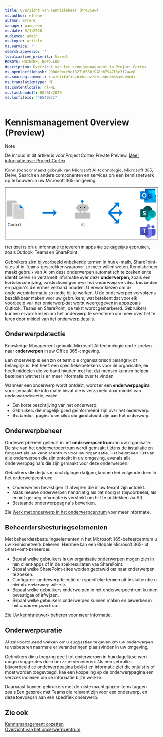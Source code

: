 ```yaml
---
title: Overzicht van kennisbeheer (Preview)
ms.author: efrene
author: efrene
manager: pamgreen
ms.date: 8/1/2020
audience: admin
ms.topic: article
ms.service: ''
search.appverid: ''
localization_priority: Normal
ROBOTS: NOINDEX, NOFOLLOW
description: Overzicht van het kennismanagement in Project Cortex.
ms.openlocfilehash: 99b0d0ece9ef8271666b1978db7947f3e3f2a4e8
ms.sourcegitcommit: 3a47efcbdf3d2b39caa2798ea5be806839b05ed1
ms.translationtype: MT
ms.contentlocale: nl-NL
ms.lasthandoff: 08/01/2020
ms.locfileid: "46540071"
---
```

# <a name="knowledge-management-0verview-preview"></a>Kennismanagement 0verview (Preview)

> [!Note] 
> De inhoud in dit artikel is voor Project Cortex Private Preview. [Meer informatie over Project Cortex](https://aka.ms/projectcortex) 

Kennisbeheer maakt gebruik van Microsoft AI-technologie, Microsoft 365, Delve, Search en andere componenten en services om een kennisnetwerk op te bouwen in uw Microsoft 365-omgeving. 

   ![Kennismanagementstroom](../media/content-understanding/knowledge-management-flowchart.png) </br> 

Het doel is om u informatie te leveren in apps die ze dagelijks gebruiken, zoals Outlook, Teams en SharePoint.

Gebruikers zien bijvoorbeeld onbekende termen in hun e-mails, SharePoint-sites of in Teams-gesprekken waarover ze meer willen weten. Kennisbeheer maakt gebruik van AI om deze onderwerpen automatisch te zoeken en te identificeren en verzamelt informatie over deze **onderwerpen,** zoals een korte beschrijving, vakdeskundigen over het onderwerp en sites, bestanden en pagina's die ermee verband houden. U ervoor kiezen om de onderwerpinformatie zo nodig bij te werken. U de onderwerpen vervolgens beschikbaar maken voor uw gebruikers, wat betekent dat voor elk voorbeeld van het onderwerp dat wordt weergegeven in apps zoals Outlook, Teams en SharePoint, de tekst wordt gemarkeerd. Gebruikers kunnen ervoor kiezen om het onderwerp te selecteren om meer over het te leren door middel van het onderwerp details.


## <a name="topic-discovery"></a>Onderwerpdetectie

Knowledge Management gebruikt Microsoft AI-technologie om te zoeken naar **onderwerpen** in uw Office 365-omgeving.

Een onderwerp is een zin of term die organisatorisch belangrijk of belangrijk is. Het heeft een specifieke betekenis voor de organisatie, en heeft middelen die verband houden met het dat mensen kunnen helpen begrijpen wat het is en meer informatie over te vinden.

Wanneer een onderwerp wordt ontdekt, wordt er een **onderwerppagina** voor gemaakt die informatie bevat die is verzameld door middel van onderwerpdetectie, zoals:

- Een korte beschrijving van het onderwerp.
- Gebruikers die mogelijk goed geïnformeerd zijn over het onderwerp.
- Bestanden, pagina's en sites die gerelateerd zijn aan het onderwerp.


## <a name="topic-management"></a>Onderwerpbeheer

Onderwerpbeheer gebeurt in het **onderwerpcentrum**van uw organisatie. De site van het onderwerpcentrum wordt gemaakt tijdens de installatie en fungeert als uw kenniscentrum voor uw organisatie. Het bevat een lijst van alle onderwerpen die zijn ontdekt in uw omgeving, evenals alle onderwerppagina's die zijn gemaakt voor deze onderwerpen. 

Gebruikers die de juiste machtigingen krijgen, kunnen het volgende doen in het onderwerpcentrum:

- Onderwerpen bevestigen of afwijzen die in uw tenant zijn ontdekt.
- Maak nieuwe onderwerpen handmatig als dat nodig is (bijvoorbeeld, als er niet genoeg informatie is verstrekt om het te ontdekken via AI).
- Bestaande onderwerppagina's bewerken.</br>

Zie [Werk met onderwerp in het onderwerpcentrum](work-with-topics.md) voor meer informatie.  


## <a name="admin-controls"></a>Beheerdersbesturingselementen

Met beheerdersbesturingselementen in het Microsoft 365-beheercentrum u uw kennisnetwerk beheren. Hiermee kan een Globale Microsoft 365- of SharePoint-beheerder:

- Bepaal welke gebruikers in uw organisatie onderwerpen mogen zien in hun client-apps of in de zoekresultaten van SharePoint.
- Bepaal welke SharePoint-sites worden gecrawld om naar onderwerpen te zoeken.
- Configureer onderwerpdetectie om specifieke termen uit te sluiten die u niet als onderwerp wilt zijn.
- Bepaal welke gebruikers onderwerpen in het onderwerpcentrum kunnen bevestigen of afwijzen.
- Bepaal welke gebruikers onderwerpen kunnen maken en bewerken in het onderwerpcentrum.

Zie [Uw kennisnetwerk beheren](manage-knowledge-network.md) voor meer informatie. 

## <a name="topic-curation"></a>Onderwerpcuratie

AI zal voortdurend werken om u suggesties te geven om uw onderwerpen te verbeteren naarmate er veranderingen plaatsvinden in uw omgeving.

Gebruikers die u toegang geeft tot onderwerpen in hun dagelijkse werk mogen suggesties doen om ze te verbeteren. Als een gebruiker bijvoorbeeld de onderwerppagina bekijkt en informatie ziet die onjuist is of moet worden toegevoegd, kan een koppeling op de onderwerppagina een verzoek indienen om de informatie bij te werken.

Daarnaast kunnen gebruikers met de juiste machtigingen items taggen, zoals Een gesprek met Teams die relevant zijn voor een onderwerp, en deze toevoegen aan een specifiek onderwerp.




## <a name="see-also"></a>Zie ook
[Kennismanagement opzetten](set-up-knowledge-network.md)</br>
[Overzicht van het onderwerpcentrum](topic-center-overview.md)
